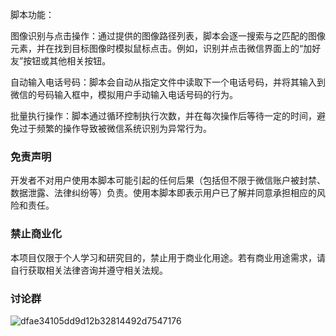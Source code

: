 脚本功能：

图像识别与点击操作：通过提供的图像路径列表，脚本会逐一搜索与之匹配的图像元素，并在找到目标图像时模拟鼠标点击。例如，识别并点击微信界面上的“加好友”按钮或其他相关按钮。

自动输入电话号码：脚本会自动从指定文件中读取下一个电话号码，并将其输入到微信的号码输入框中，模拟用户手动输入电话号码的行为。

批量执行操作：脚本通过循环控制执行次数，并在每次操作后等待一定的时间，避免过于频繁的操作导致被微信系统识别为异常行为。


### 免责声明
开发者不对用户使用本脚本可能引起的任何后果（包括但不限于微信账户被封禁、数据泄露、法律纠纷等）负责。使用本脚本即表示用户已了解并同意承担相应的风险和责任。

### 禁止商业化
本项目仅限于个人学习和研究目的，禁止用于商业化用途。若有商业用途需求，请自行获取相关法律咨询并遵守相关法规。

### 讨论群

![dfae34105dd9d12b32814492d7547176](https://github.com/user-attachments/assets/80c59644-e5e3-479f-8a45-e190e39f9d15)
